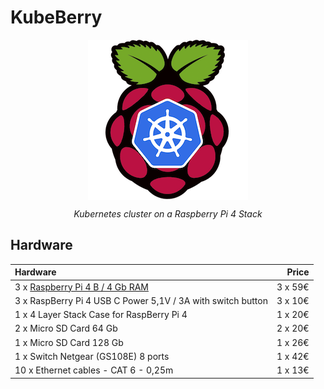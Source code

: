 # KubeBerry

<p align=center><img align="center" src="/logos/kubeberry_logo_256x256.png" width="256px"></p>
<p align=center><i>Kubernetes cluster on a Raspberry Pi 4 Stack</i></p>

## Hardware

| **Hardware**                                                                                                   | **Price**   |
|:---------------------------------------------------------------------------------------------------------------|------------:|
| 3 x [Raspberry Pi 4 B / 4 Gb RAM](https://www.raspberrypi.org/products/raspberry-pi-4-model-b/specifications/) | 3 x 59€     |
| 3 x RaspBerry Pi 4 USB C Power 5,1V / 3A with switch button                                                    | 3 x 10€     |
| 1 x 4 Layer Stack Case for RaspBerry Pi 4                                                                      | 1 x 20€     |
| 2 x Micro SD Card 64 Gb                                                                                        | 2 x 20€     |
| 1 x Micro SD Card 128 Gb                                                                                       | 1 x 26€     |
| 1 x Switch Netgear (GS108E) 8 ports                                                                            | 1 x 42€     |
| 10 x Ethernet cables - CAT 6 - 0,25m                                                                           | 1 x 13€     |

